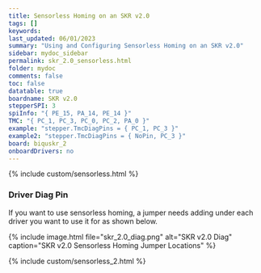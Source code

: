 ```yaml
---
title: Sensorless Homing on an SKR v2.0
tags: []
keywords: 
last_updated: 06/01/2023
summary: "Using and Configuring Sensorless Homing on an SKR v2.0"
sidebar: mydoc_sidebar
permalink: skr_2.0_sensorless.html
folder: mydoc
comments: false
toc: false
datatable: true
boardname: SKR v2.0
stepperSPI: 3
spiInfo: "{ PE_15, PA_14, PE_14 }"
TMC: "{ PC_1, PC_3, PC_0, PC_2, PA_0 }"
example: "stepper.TmcDiagPins = { PC_1, PC_3 }"
example2: "stepper.TmcDiagPins = { NoPin, PC_3 }"
board: biquskr_2
onboardDrivers: no
---
```


{% include custom/sensorless.html %}

### Driver Diag Pin

If you want to use sensorless homing, a jumper needs adding under each driver you want to use it for as shown below.

{% include image.html file="skr_2.0_diag.png" alt="SKR v2.0 Diag" caption="SKR v2.0 Sensorless Homing Jumper Locations" %}

{% include custom/sensorless_2.html %}
